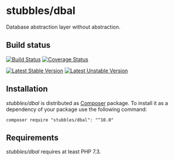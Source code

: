 # stubbles/dbal

Database abstraction layer without abstraction.

## Build status

[![Build Status](https://secure.travis-ci.org/stubbles/stubbles-dbal.png)](http://travis-ci.org/stubbles/stubbles-dbal)
[![Coverage Status](https://coveralls.io/repos/github/stubbles/stubbles-dbal/badge.svg?branch=master)](https://coveralls.io/github/stubbles/stubbles-dbal?branch=master)

[![Latest Stable Version](https://poser.pugx.org/stubbles/dbal/version.png)](https://packagist.org/packages/stubbles/dbal)
[![Latest Unstable Version](https://poser.pugx.org/stubbles/dbal/v/unstable.png)](//packagist.org/packages/stubbles/dbal)

## Installation

_stubbles/dbal_ is distributed as [Composer](https://getcomposer.org/)
package. To install it as a dependency of your package use the following
command:

    composer require "stubbles/dbal": "^10.0"

## Requirements

_stubbles/dbal_ requires at least PHP 7.3.
